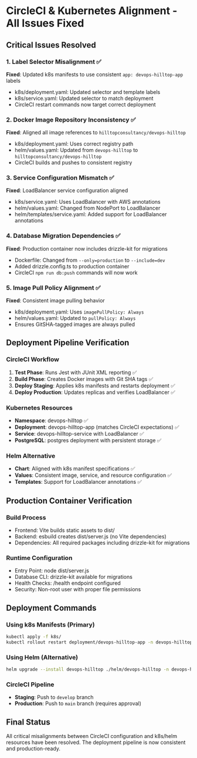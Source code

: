 # CircleCI & Kubernetes Alignment - All Issues Fixed

## Critical Issues Resolved

### 1. Label Selector Misalignment ✅
**Fixed**: Updated k8s manifests to use consistent `app: devops-hilltop-app` labels
- k8s/deployment.yaml: Updated selector and template labels
- k8s/service.yaml: Updated selector to match deployment
- CircleCI restart commands now target correct deployment

### 2. Docker Image Repository Inconsistency ✅
**Fixed**: Aligned all image references to `hilltopconsultancy/devops-hilltop`
- k8s/deployment.yaml: Uses correct registry path
- helm/values.yaml: Updated from `devops-hilltop` to `hilltopconsultancy/devops-hilltop`
- CircleCI builds and pushes to consistent registry

### 3. Service Configuration Mismatch ✅
**Fixed**: LoadBalancer service configuration aligned
- k8s/service.yaml: Uses LoadBalancer with AWS annotations
- helm/values.yaml: Changed from NodePort to LoadBalancer
- helm/templates/service.yaml: Added support for LoadBalancer annotations

### 4. Database Migration Dependencies ✅
**Fixed**: Production container now includes drizzle-kit for migrations
- Dockerfile: Changed from `--only=production` to `--include=dev`
- Added drizzle.config.ts to production container
- CircleCI `npm run db:push` commands will now work

### 5. Image Pull Policy Alignment ✅
**Fixed**: Consistent image pulling behavior
- k8s/deployment.yaml: Uses `imagePullPolicy: Always`
- helm/values.yaml: Updated to `pullPolicy: Always`
- Ensures GitSHA-tagged images are always pulled

## Deployment Pipeline Verification

### CircleCI Workflow
1. **Test Phase**: Runs Jest with JUnit XML reporting ✅
2. **Build Phase**: Creates Docker images with Git SHA tags ✅
3. **Deploy Staging**: Applies k8s manifests and restarts deployment ✅
4. **Deploy Production**: Updates replicas and verifies LoadBalancer ✅

### Kubernetes Resources
- **Namespace**: devops-hilltop ✅
- **Deployment**: devops-hilltop-app (matches CircleCI expectations) ✅
- **Service**: devops-hilltop-service with LoadBalancer ✅
- **PostgreSQL**: postgres deployment with persistent storage ✅

### Helm Alternative
- **Chart**: Aligned with k8s manifest specifications ✅
- **Values**: Consistent image, service, and resource configuration ✅
- **Templates**: Support for LoadBalancer annotations ✅

## Production Container Verification

### Build Process
- Frontend: Vite builds static assets to dist/
- Backend: esbuild creates dist/server.js (no Vite dependencies)
- Dependencies: All required packages including drizzle-kit for migrations

### Runtime Configuration
- Entry Point: node dist/server.js
- Database CLI: drizzle-kit available for migrations
- Health Checks: /health endpoint configured
- Security: Non-root user with proper file permissions

## Deployment Commands

### Using k8s Manifests (Primary)
```bash
kubectl apply -f k8s/
kubectl rollout restart deployment/devops-hilltop-app -n devops-hilltop
```

### Using Helm (Alternative)
```bash
helm upgrade --install devops-hilltop ./helm/devops-hilltop -n devops-hilltop
```

### CircleCI Pipeline
- **Staging**: Push to `develop` branch
- **Production**: Push to `main` branch (requires approval)

## Final Status
All critical misalignments between CircleCI configuration and k8s/helm resources have been resolved. The deployment pipeline is now consistent and production-ready.